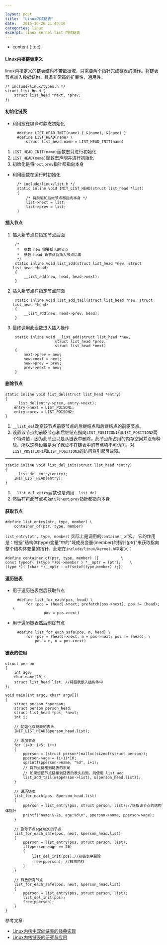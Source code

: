 ```yaml
---

layout: post
title:  "Linux内核链表"
date:   2015-10-26 21:40:10
categories: linux
excerpt: linux kernel list 内核链表
---
```


* content
{:toc}



#### Linux内核链表定义
linux内核定义的链表结构不带数据域，只需要两个指针完成链表的操作。将链表节点加入数据结构，具备非常高的扩展性，通用性。

	/* include/linux/types.h */
	struct list_head {
		struct list_head *next, *prev;
	};

#### 初始化链表 

* 利用宏在编译时静态初始化

		#define LIST_HEAD_INIT(name) { &(name), &(name) }
		#define LIST_HEAD(name) \
			struct list_head name = LIST_HEAD_INIT(name)

1. `LIST_HEAD_INIT(name)`函数宏只进行初始化
2. `LIST_HEAD(name)`函数宏声明并进行初始化
3. 初始化是将`next`,`prev`指针都指向本身

* 利用函数在运行时初始化

		/* include/linux/list.h */
		static inline void INIT_LIST_HEAD(struct list_head *list)
		{
			/* 将前驱和后继节点都指向本身 */
			list->next = list;
			list->prev = list;
		}


#### 插入节点

1. 插入新节点在指定节点后面 

		/*
		 *	参数 new 需要插入的节点
		 *	参数 head 新节点将插入节点后面
		 */
		static inline void list_add(struct list_head *new, struct list_head *head)
		{
			__list_add(new, head, head->next);
		}

2. 插入新节点在指定节点前面

		static inline void list_add_tail(struct list_head *new, struct list_head *head)
		{
			__list_add(new, head->prev, head);
		}

3. 最终调用此函数进入插入操作

		static inline void __list_add(struct list_head *new,
					      struct list_head *prev,
					      struct list_head *next)
		{
			next->prev = new;
			new->next = next;
			new->prev = prev;
			prev->next = new;
		}

#### 删除节点

	static inline void list_del(struct list_head *entry)
	{
		__list_del(entry->prev, entry->next);
		entry->next = LIST_POISON1;
		entry->prev = LIST_POISON2;
	}

1. `__list_del`改变该节点前驱节点的后继结点和后继结点的前驱节点。
2. 设置该节点的前驱节点和后继结点指向`LIST_POSITION1`和`LIST_POSITION2`两个特殊值，因为此节点只是从链表中删除，此节点所占用的内存空间并没有释放。所以这样设置是为了保证不在链表中的节点项不可访问，对`LIST_POSITION1`和`LIST_POSITION2`的访问将引起页故障。

---

	static inline void list_del_init(struct list_head *entry)
	{
		__list_del_entry(entry);
		INIT_LIST_HEAD(entry);
	}

1. `__list_del_entry`函数也是调用`__list_del`
2. 然后在将此节点初始化为`next`,`prev`指针都指向本身

#### 获取节点

	#define list_entry(ptr, type, member) \
		container_of(ptr, type, member)

`list_entry(ptr, type, member)` 实际上是调用的`container_of`宏。
它的作用是：根据"结构体(type)变量"中的"域成员变量(member)的指针(ptr)"来获取指向整个结构体变量的指针，此宏在`include/linux/kernel.h`中定义：

	#define container_of(ptr, type, member) ({			\
	const typeof( ((type *)0)->member ) *__mptr = (ptr);	\
	(type *)( (char *)__mptr - offsetof(type,member) );})

#### 遍历链表

* 用于遍历链表然后获取节点

		#define list_for_each(pos, head) \
			for (pos = (head)->next; prefetch(pos->next), pos != (head); \
		        	pos = pos->next)

* 用于遍历链表然后删除节点

		#define list_for_each_safe(pos, n, head) \
			for (pos = (head)->next, n = pos->next; pos != (head); \
				pos = n, n = pos->next)

#### 链表的使用

	struct person 
	{ 
	    int age; 
	    char name[20];
	    struct list_head list; //将链表嵌入结构体中
	};
	 
	void main(int argc, char* argv[]) 
	{ 
	    struct person *pperson; 
	    struct person person_head; 
	    struct list_head *pos, *next; 
	    int i;
	
	    // 初始化双链表的表头 
	    INIT_LIST_HEAD(&person_head.list); 
	
	    // 添加节点
	    for (i=0; i<5; i++)
	    {
	        pperson = (struct person*)malloc(sizeof(struct person));
	        pperson->age = (i+1)*10;
	        sprintf(pperson->name, "%d", i+1);
	        // 将节点链接到链表的末尾 
	        // 如果想把节点链接到链表的表头后面，则使用 list_add
	        list_add_tail(&(pperson->list), &(person_head.list));
	    }
	
	    // 遍历链表
	    list_for_each(pos, &person_head.list) 
	    { 
	        pperson = list_entry(pos, struct person, list);//获取该节点的结构体指针 
	        printf("name:%-2s, age:%d\n", pperson->name, pperson->age); 
	    } 
	
	    // 删除节点age为20的节点
	    list_for_each_safe(pos, next, &person_head.list)
	    {
	        pperson = list_entry(pos, struct person, list);
	        if(pperson->age == 20)
	        {
	            list_del_init(pos);//从链表中删除
	            free(pperson); //释放内存
	        }
	    }
	
	    // 释放所有节点
	    list_for_each_safe(pos, next, &person_head.list)
	    {
	        pperson = list_entry(pos, struct person, list); 
	        list_del_init(pos); 
	        free(pperson); 
	    }    
	}


参考文章:   

* [Linux内核中双向链表的经典实现](http://www.cnblogs.com/skywang12345/p/3562146.html)
* [Linux内核链表的研究与应用](http://blog.csdn.net/tigerjibo/article/details/8299599)
